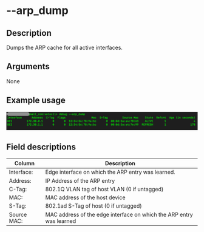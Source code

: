 #	--arp_dump

##	Description
Dumps the ARP cache for all active interfaces.

##  Arguments
None

##  Example usage
![image](Images/arp_dump.png)

##  Field descriptions
| Column | Description |
|---|---|
|Interface: | Edge interface on which the ARP entry was learned. |
|Address: | IP Address of the ARP entry |
|C-Tag: | 802.1Q VLAN tag of host VLAN (0 if untagged) |
|MAC: | MAC address of the host device |
|S-Tag: | 802.1ad S-Tag of host (0 if untagged) |
|Source MAC: | MAC address of the edge interface on which the ARP entry was learned |
